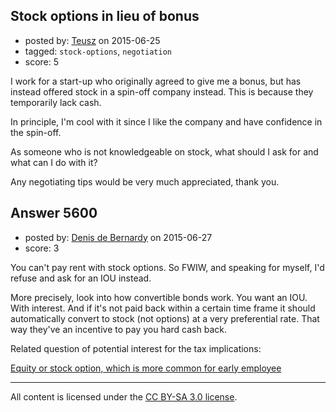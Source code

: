 ## Stock options in lieu of bonus

- posted by: [Teusz](https://stackexchange.com/users/2802249/teusz) on 2015-06-25
- tagged: `stock-options`, `negotiation`
- score: 5

<p>I work for a start-up who originally agreed to give me a bonus, but has instead offered stock in a spin-off company instead. This is because they temporarily lack cash.</p>

<p>In principle, I'm cool with it since I like the company and have confidence in the spin-off.</p>

<p>As someone who is not knowledgeable on stock, what should I ask for and what can I do with it?</p>

<p>Any negotiating tips would be very much appreciated, thank you.</p>



## Answer 5600

- posted by: [Denis de Bernardy](https://stackexchange.com/users/182468/denis-de-bernardy) on 2015-06-27
- score: 3

<p>You can't pay rent with stock options. So FWIW, and speaking for myself, I'd refuse and ask for an IOU instead.</p>

<p>More precisely, look into how convertible bonds work. You want an IOU. With interest. And if it's not paid back within a certain time frame it should automatically convert to stock (not options) at a very preferential rate. That way they've an incentive to pay you hard cash back.</p>

<p>Related question of potential interest for the tax implications:</p>

<p><a href="https://startups.stackexchange.com/questions/3993/equity-or-stock-option-which-is-more-common-for-early-employee/3998#3998">Equity or stock option, which is more common for early employee</a></p>




---

All content is licensed under the [CC BY-SA 3.0 license](https://creativecommons.org/licenses/by-sa/3.0/).
